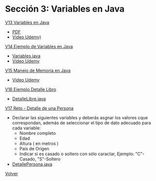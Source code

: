 # Sección 3: Variables en Java

[V13 Variables en Java ]()
* [ PDF ](V13_Variables_en_Java/Docs/02-01-00-VariablesJava-UJ.pdf)
* [ Video Udemy) ](https://www.udemy.com/course/universidad-java-especialista-en-java-desde-cero-a-master/learn/lecture/44762049#overview)

[V14 Ejemplo de Variables en Java]()
* [ Variables.java ](V14_Ejemplo_de_Variables_en_Java/src/Variables.java)
* [ Video Udemy ](https://www.udemy.com/course/universidad-java-especialista-en-java-desde-cero-a-master/learn/lecture/44762117#overview)

[V15 Manejo de Memoria en Java]()
* [ Video Udemy ](https://www.udemy.com/course/universidad-java-especialista-en-java-desde-cero-a-master/learn/lecture/44762133#overview)

[V16 Ejemplo Detalle Libro]()
* [ DetalleLibre.java ](V16_Ejemplo_Detalle_de_un_Libro/src/DetalleLibro.java)

[V17 Reto - Detalle de una Persona]()
* Declarar las siguientes variables y deberás asgnar los valores cque correspondan,
además de seleccionar el tipo de dato adecuado para cada variable:
    - Nombre completo
    - Edad
    - Altura ( en metros )
    - País de Origen
    - Indicar si es casado o soltero con sólo caractar, Ejemplo:
        "C"-Casado, "S"-Soltero
* [ DetallePersona.java ](V17_Reto_Detalles_de_una_Persona/src/DetallePersona.java)

[Volver](../)
